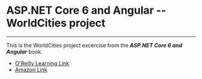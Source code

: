 # ASP.NET Core 6 and Angular -- WorldCities project
---
This is the WorldCities project excercise from the **_ASP.NET Core 6 and Angular_** book.
* [O'Reilly Learning Link](https://learning.oreilly.com/library/view/asp-net-core-6/9781803239705/)
* [Amazon Link](https://www.amazon.com/ASP-NET-Core-Angular-Full-stack-development-ebook/dp/B09RMZNDN6/ref=sr_1_1?crid=2MLDANXO3KJH5&keywords=9781803239705&qid=1652977136&sprefix=9781803239705%2Caps%2C334&sr=8-1)
